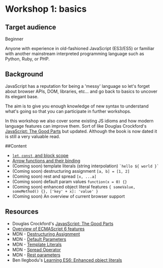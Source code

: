 # Workshop 1: basics

## Target audience

Beginner

Anyone with experience in old-fashioned JavaScript (ES3/ES5) or familiar with another mainstream interpreted programming language such as Python, Ruby, or PHP.

## Background

JavaScript has a reputation for being a 'messy' language so let's forget about browser APIs, DOM, libraries, etc... and go back to basics to uncover its elegant base.

The aim is to give you enough knowledge of new syntax to understand what's going so that you can participate in further workshops.

In this workshop we also cover some existing JS idioms and how modern language features can improve them.
Sort of like Douglas Crockford's [JavaScript: The Good Parts](http://shop.oreilly.com/product/9780596517748.do) but updated. Although the book is now dated it is still a very valuable read.

##Content

* [`let`, `const`, and block scope](let-and-const.md)
* [Arrow functions and their binding](arrow-functions.md)
* (Coming soon) template literals (string interpolation) ``` `hello ${ world }`  ```
* (Coming soon) destructuring assignment `[a, b] = [1, 2]`
* (Coming soon) rest and spread `[x, ...a]`
* (Coming soon) default param values `function(x = 0) {}`
* (Coming soon) enhanced object literal features `{ someValue, someMethod() {}, ['key' + x]: 'value' }`
* (Coming soon) An overview of current browser support

## Resources

* Douglas Crockford's [JavasScript: The Good Parts](http://shop.oreilly.com/product/9780596517748.do)
* [Overview of ECMAScript 6 features](https://github.com/lukehoban/es6features)
* MDN - [Destructuring Assignment](https://developer.mozilla.org/en/docs/Web/JavaScript/Reference/Operators/Destructuring_assignment)
* MDN - [Default Parameters](https://developer.mozilla.org/en/docs/Web/JavaScript/Reference/Functions/Default_parameters)
* MDN - [Template Literals](https://developer.mozilla.org/en/docs/Web/JavaScript/Reference/Template_literals)
* MDN - [Spread Operator](https://developer.mozilla.org/en-US/docs/Web/JavaScript/Reference/Operators/Spread_operator)
* MDN - [Rest parameters](https://developer.mozilla.org/en/docs/Web/JavaScript/Reference/Functions/rest_parameters)
* Ben Ilegbodu's [Learning ES6: Enhanced object literals](http://www.benmvp.com/learning-es6-enhanced-object-literals/)
